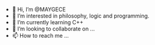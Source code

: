 - 👋 Hi, I’m @MAYGECE
- 👀 I’m interested in philosophy, logic and programming.
- 🌱 I’m currently learning C++
- 💞️ I’m looking to collaborate on ...
- 📫 How to reach me ...

<!---
MAYGECE/MAYGECE is a ✨ special ✨ repository because its `README.md` (this file) appears on your GitHub profile.
You can click the Preview link to take a look at your changes.
--->
